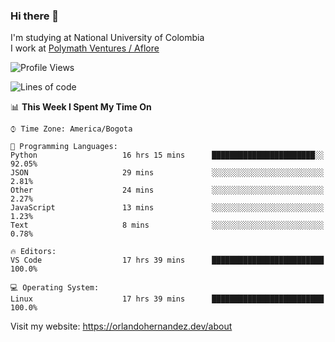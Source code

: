 ### Hi there 👋


<!--**AR4Z/AR4Z** is a ✨ _special_ ✨ repository because its `README.md` (this file) appears on your GitHub profile.

Here are some ideas to get you started:-->
I'm studying at National University of Colombia
<br>
I work at <a href="https://www.aflore.co/">Polymath Ventures / Aflore</a>
<br>

<!--START_SECTION:waka-->
![Profile Views](http://img.shields.io/badge/Profile%20Views-0-blue)

![Lines of code](https://img.shields.io/badge/From%20Hello%20World%20I%27ve%20Written-3.3%20million%20lines%20of%20code-blue)

📊 **This Week I Spent My Time On** 

```text
⌚︎ Time Zone: America/Bogota

💬 Programming Languages: 
Python                   16 hrs 15 mins      ███████████████████████░░   92.05% 
JSON                     29 mins             ░░░░░░░░░░░░░░░░░░░░░░░░░   2.81% 
Other                    24 mins             ░░░░░░░░░░░░░░░░░░░░░░░░░   2.27% 
JavaScript               13 mins             ░░░░░░░░░░░░░░░░░░░░░░░░░   1.23% 
Text                     8 mins              ░░░░░░░░░░░░░░░░░░░░░░░░░   0.78%

🔥 Editors: 
VS Code                  17 hrs 39 mins      █████████████████████████   100.0%

💻 Operating System: 
Linux                    17 hrs 39 mins      █████████████████████████   100.0%

```


<!--END_SECTION:waka-->


Visit my website: https://orlandohernandez.dev/about


